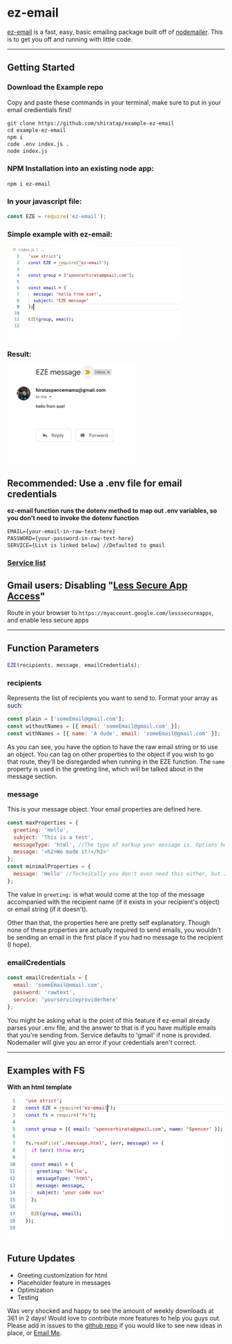 # ez-email

[ez-email](https://www.npmjs.com/package/ez-email) is a fast, easy, basic
emailing package built off of
[nodemailer](https://www.npmjs.com/package/nodemailer). This is to get you off
and running with little code.

---

## Getting Started

### **Download the Example repo**

Copy and paste these commands in your terminal, make sure to put in your email
credientials first!

```
git clone https://github.com/shiratap/example-ez-email
cd example-ez-email
npm i
code .env index.js .
node index.js
```

### **NPM Installation into an existing node app:**

`npm i ez-email`

### In your javascript file:

```js
const EZE = require('ez-email');
```

### Simple example with ez-email:

<img src="https://raw.githubusercontent.com/shiratap/ez-email/master/assets/simple.png" width="400"/>

### Result:

<img src="https://raw.githubusercontent.com/shiratap/ez-email/master/assets/result.png" width="300"/>

## Recommended: Use a .env file for email credentials

**ez-email function runs the dotenv method to map out .env variables, so you
don't need to invoke the dotenv function**

```
EMAIL={your-email-in-raw-text-here}
PASSWORD={your-password-in-raw-text-here}
SERVICE={List is linked below} //Defaulted to gmail
```

### [Service list](https://nodemailer.com/smtp/well-known/)

## Gmail users: Disabling "[Less Secure App Access](https://support.google.com/accounts/answer/6010255?hl=en)"

Route in your browser to `https://myaccount.google.com/lesssecureapps`, and
enable less secure apps

---

## Function Parameters

```js
EZE(recipients, message, emailCredentials);
```

### **recipients**

Represents the list of recipients you want to send to. Format your array as
such:

```js
const plain = ['someEmail@gmail.com'];
const withoutNames = [{ email: 'someEmail@gmail.com' }];
const withNames = [{ name: 'A dude', email: 'someEmail@gmail.com' }];
```

As you can see, you have the option to have the raw email string or to use an
object. You can tag on other properties to the object if you wish to go that
route, they'll be disregarded when running in the EZE function. The `name`
property is used in the greeting line, which will be talked about in the message
section.

### **message**

This is your message object. Your email properties are defined here.

```js
const maxProperties = {
  greeting: 'Hello',
  subject: 'This is a test',
  messageType: 'html', //The type of markup your message is. Options here are ['html', 'text'] with text as the default
  message: '<h2>We made it!</h2>'
};
const minimalProperties = {
  message: 'Hello' //Technically you don't even need this either, but I doubt you want to be sending emails without messages
};
```

The value in `greeting:` is what would come at the top of the message
accompanied with the recipient name (if it exists in your recipient's object) or
email string (if it doesn't).

Other than that, the properties here are pretty self explanatory. Though none of
these properties are actually required to send emails, you wouldn't be sending
an email in the first place if you had no message to the recipient (I hope).

### **emailCredentials**

```js
const emailCredentials = {
  email: 'someEmail@email.com',
  password: 'rawtext',
  service: 'yourserviceproviderhere'
};
```

You might be asking what is the point of this feature if ez-email already parses
your .env file, and the answer to that is if you have multiple emails that
you're sending from. Service defaults to 'gmail' if none is provided. Nodemailer
will give you an error if your credentials aren't correct.

---

## Examples with FS

**With an html template**

<img src="https://raw.githubusercontent.com/shiratap/ez-email/master/assets/exampleWfs.png" width="600"/>

## Future Updates

- Greeting customization for html
- Placeholder feature in messages
- Optimization
- Testing

Was very shocked and happy to see the amount of weekly downloads at 361 in 2
days! Would love to contribute more features to help you guys out. Please add in
issues to the [github repo](https://github.com/shiratap/ez-email/issues) if you
would like to see new ideas in place, or
[Email Me](mailto:spencerhirata@gmail.com?subject=ez-email).
